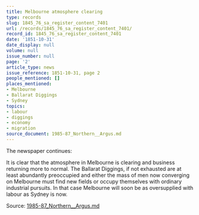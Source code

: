 ```yaml
---
title: Melbourne atmosphere clearing
type: records
slug: 1845_76_sa_register_content_7401
url: /records/1845_76_sa_register_content_7401/
record_id: 1845_76_sa_register_content_7401
date: '1851-10-31'
date_display: null
volume: null
issue_number: null
page: '2'
article_type: news
issue_reference: 1851-10-31, page 2
people_mentioned: []
places_mentioned:
- Melbourne
- Ballarat Diggings
- Sydney
topics:
- labour
- diggings
- economy
- migration
source_document: 1985-87_Northern__Argus.md
---
```


The newspaper continues:

It is clear that the atmosphere in Melbourne is clearing and business returning more to normal.  The Ballarat Diggings, if not exhausted are at least abundantly preoccupied and either the mass of men now converging on Melbourne must find new fields or occupy themselves with ordinary industrial pursuits.  In that case Melbourne will soon be as oversupplied with labour as Sydney is now.

Source: [1985-87_Northern__Argus.md](/downloads/markdown/1985-87_Northern__Argus.md)
